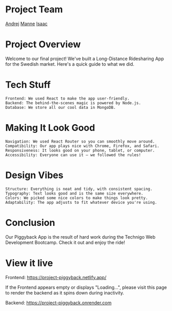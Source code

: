 # Project Team

<a href="https://github.com/andrkavr">Andrej</a>
<a href="https://github.com/majoh23">Manne</a>
<a href="https://github.com/Isaackamran">Isaac</a>

# Project Overview

Welcome to our final project! We've built a Long-Distance Ridesharing App for the Swedish market. Here's a quick guide to what we did.

# Tech Stuff

    Frontend: We used React to make the app user-friendly.
    Backend: The behind-the-scenes magic is powered by Node.js.
    Database: We store all our cool data in MongoDB.

# Making It Look Good

    Navigation: We used React Router so you can smoothly move around.
    Compatibility: Our app plays nice with Chrome, Firefox, and Safari.
    Responsiveness: It looks good on your phone, tablet, or computer.
    Accessibility: Everyone can use it – we followed the rules!

# Design Vibes

    Structure: Everything is neat and tidy, with consistent spacing.
    Typography: Text looks good and is the same size everywhere.
    Colors: We picked some nice colors to make things look pretty.
    Adaptability: The app adjusts to fit whatever device you're using.

# Conclusion

Our Piggyback App is the result of hard work during the Technigo Web Development Bootcamp. Check it out and enjoy the ride!

# View it live

Frontend:
https://project-piggyback.netlify.app/

If the Frontend appears empty or displays "Loading...", please visit this page to render the backend as it spins down during inactivity.

Backend:
https://project-piggyback.onrender.com
